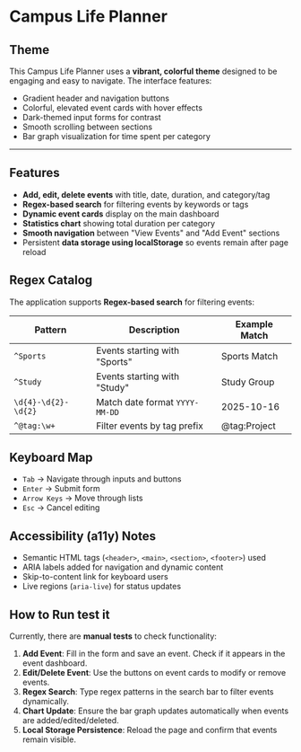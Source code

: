 # Campus Life Planner

## Theme
This Campus Life Planner uses a **vibrant, colorful theme** designed to be engaging and easy to navigate. The interface features:
- Gradient header and navigation buttons
- Colorful, elevated event cards with hover effects
- Dark-themed input forms for contrast
- Smooth scrolling between sections
- Bar graph visualization for time spent per category

---

## Features
- **Add, edit, delete events** with title, date, duration, and category/tag
- **Regex-based search** for filtering events by keywords or tags
- **Dynamic event cards** display on the main dashboard
- **Statistics chart** showing total duration per category
- **Smooth navigation** between "View Events" and "Add Event" sections
- Persistent **data storage using localStorage** so events remain after page reload

## Regex Catalog

The application supports **Regex-based search** for filtering events:

| Pattern                  | Description                                      | Example Match        |
|---------------------------|-----------------------------|--------------------|
| `^Sports`                | Events starting with "Sports"                    | Sports Match       |
| `^Study`                 | Events starting with "Study"                     | Study Group        |
| `\d{4}-\d{2}-\d{2}`      | Match date format `YYYY-MM-DD`                   | 2025-10-16         |
| `^@tag:\w+`              | Filter events by tag prefix                       | @tag:Project 

## Keyboard Map
- `Tab` → Navigate through inputs and buttons
- `Enter` → Submit form
- `Arrow Keys` → Move through lists
- `Esc` → Cancel editing

## Accessibility (a11y) Notes
- Semantic HTML tags (`<header>`, `<main>`, `<section>`, `<footer>`) used
- ARIA labels added for navigation and dynamic content
- Skip-to-content link for keyboard users
- Live regions (`aria-live`) for status updates

## How to Run test it
Currently, there are **manual tests** to check functionality:
1. **Add Event**: Fill in the form and save an event. Check if it appears in the event dashboard.
2. **Edit/Delete Event**: Use the buttons on event cards to modify or remove events.
3. **Regex Search**: Type regex patterns in the search bar to filter events dynamically.
4. **Chart Update**: Ensure the bar graph updates automatically when events are added/edited/deleted.
5. **Local Storage Persistence**: Reload the page and confirm that events remain visible.

